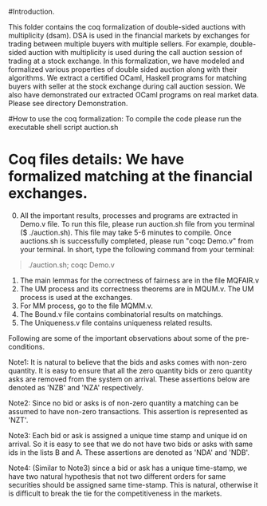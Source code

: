 #Introduction.

This folder contains the coq formalization of double-sided auctions with multiplicity (dsam). 
DSA is used in the financial markets by exchanges for trading between multiple buyers with multiple sellers. 
For example,  double-sided auction with multiplicity is used during the call auction session of trading at a stock exchange. 
In this formalization, we have modeled and formalized various properties of double sided auction along with their algorithms. 
We extract a certified OCaml, Haskell programs for matching buyers with seller at the stock exchange during call auction session.
We also have demonstrated our extracted OCaml programs on real market data. Please see directory Demonstration.

#How to use the coq formalization: To compile the code please run the executable shell script auction.sh

# Coq files details: We have formalized matching at the financial exchanges. 
0. All the important results, processes and programs are extracted in Demo.v file. To run this file, please 
run auction.sh file from you terminal ($ ./auction.sh). This file may take 5-6 minutes to compile. 
Once auctions.sh is successfully completed, please run "coqc Demo.v" from your terminal. In short, 
type the following command from your terminal:

> ./auction.sh;
> coqc Demo.v 

1. The main lemmas for the correctness of fairness are in the file MQFAIR.v
2. The UM process and its correctness theorems are in MQUM.v. The UM process is used at the exchanges.
3. For MM process, go to the file MQMM.v.
4. The Bound.v file contains combinatorial results on matchings. 
5. The Uniqueness.v file contains uniqueness related results.

Following are some of the important observations about some of the pre-conditions.

Note1: It is natural to believe that the bids and asks comes with 
non-zero quantity. It is easy to ensure that all the zero quantity bids
or zero quantity asks are removed from the system on arrival.
These assertions below are denoted as 'NZB' and 'NZA' respectively.

Note2: Since no bid or asks is of non-zero quantity a matching can be
assumed to have non-zero transactions. This assertion is represented as
'NZT'.

Note3: Each bid or ask is assigned a unique time stamp and unique id 
on arrival. So it is easy to see that we do not have two bids or asks with 
same ids in the lists B and A. These assertions are denoted as 'NDA' and 'NDB'.

Note4: (Similar to Note3) since a bid or ask has a unique time-stamp, we have two natural hypothesis that not two different orders for same securities should be 
assigned same time-stamp. This is natural, otherwise it is difficult to break the tie for the competitiveness in the markets.
